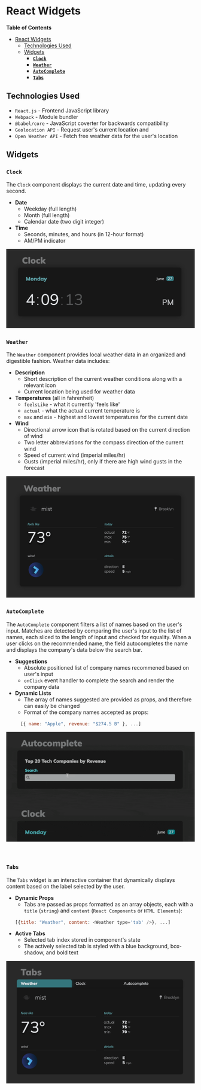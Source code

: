 # React Widgets

**Table of Contents**
- [React Widgets](#react-widgets)
  - [Technologies Used](#technologies-used)
  - [Widgets](#widgets)
    - [**`Clock`**](#clock)
    - [**`Weather`**](#weather)
    - [**`AutoComplete`**](#autocomplete)
    - [**`Tabs`**](#tabs)


## Technologies Used
- `React.js` - Frontend JavaScript library
- `Webpack` - Module bundler
- `@babel/core` - JavaScript coverter for backwards compatibility
- `Geolocation API` - Request user's current location and 
- `Open Weather API` - Fetch free weather data for the user's location


## Widgets

### **`Clock`**
The `Clock` component displays the current date and time, updating every second.
- **Date**
  - Weekday (full length)
  - Month (full length)
  - Calendar date (two digit integer)
- **Time**
  - Seconds, minutes, and hours (in 12-hour format)
  - AM/PM indicator

<img src="images/clock_widget.png" width="600px" />

<br>

### **`Weather`**
The `Weather` component provides local weather data in an organized and digestible fashion. Weather data includes:
- **Description**
  -  Short description of the current weather conditions along with a relevant icon
  - Current location being used for weather data
- **Temperatures** (all in fahrenheit)
  - `feelsLike` - what it currently 'feels like'
  - `actual` - what the actual current temperature is
  - `max` and `min` - highest and lowest temperatures for the current date
- **Wind**
  - Directional arrow icon that is rotated based on the current direction of wind
  - Two letter abbreviations for the compass direction of the current wind
  - Speed of current wind (imperial miles/hr)
  - Gusts (imperial miles/hr), only if there are high wind gusts in the forecast 

<img src="images/weather_widget.png" width="600px" />

<br>

### **`AutoComplete`**
The `AutoComplete` component filters a list of names based on the user's input. Matches are detected by comparing the user's input to the list of names, each sliced to the length of input and checked for equality. When a user clicks on the recommended name, the field autocompletes the name and displays the company's data below the search bar.
- **Suggestions**
  - Absolute positioned list of company names recommened based on user's input
  - `onClick` event handler to complete the search and render the company data
- **Dynamic Lists**
  - The array of names suggested are provided as props, and therefore can easily be changed
  - Format of the company names accepted as props:
  ```javascript
    [{ name: "Apple", revenue: "$274.5 B" }, ...]
  ```


![autocomplete-widget](images/autocompelete_widget.gif)

<br>

### **`Tabs`**
The `Tabs` widget is an interactive container that dynamically displays content based on the label selected by the user.
- **Dynamic Props**
  - Tabs are passed as props formatted as an array objects, each with a `title` (`string`) and `content` (`React Components` or `HTML Elements`):
  ```javascript
  [{title: "Weather", content: <Weather type='tab' />}, ...]
  ```
- **Active Tabs**
  - Selected tab index stored in component's state
  - The actively selected tab is styled with a blue background, box-shadow, and bold text

<img src="images/tabs_widget.png" width="600px">

<br>